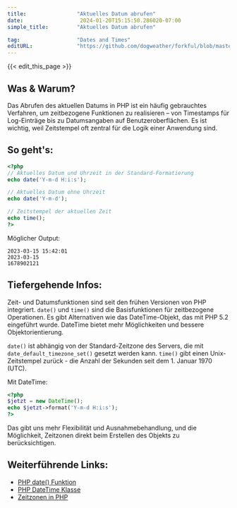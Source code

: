 ```yaml
---
title:                "Aktuelles Datum abrufen"
date:                  2024-01-20T15:15:50.286020-07:00
simple_title:         "Aktuelles Datum abrufen"

tag:                  "Dates and Times"
editURL:              "https://github.com/dogweather/forkful/blob/master/content/de/php/getting-the-current-date.md"
---
```


{{< edit_this_page >}}

## Was & Warum?
Das Abrufen des aktuellen Datums in PHP ist ein häufig gebrauchtes Verfahren, um zeitbezogene Funktionen zu realisieren – von Timestamps für Log-Einträge bis zu Datumsangaben auf Benutzeroberflächen. Es ist wichtig, weil Zeitstempel oft zentral für die Logik einer Anwendung sind.

## So geht's:
```php
<?php
// Aktuelles Datum und Uhrzeit in der Standard-Formatierung
echo date('Y-m-d H:i:s');

// Aktuelles Datum ohne Uhrzeit
echo date('Y-m-d');

// Zeitstempel der aktuellen Zeit
echo time();
?>
```
Möglicher Output:
```
2023-03-15 15:42:01
2023-03-15
1678902121
```

## Tiefergehende Infos:
Zeit- und Datumsfunktionen sind seit den frühen Versionen von PHP integriert. `date()` und `time()` sind die Basisfunktionen für zeitbezogene Operationen. Es gibt Alternativen wie das DateTime-Objekt, das mit PHP 5.2 eingeführt wurde. DateTime bietet mehr Möglichkeiten und bessere Objektorientierung.

`date()` ist abhängig von der Standard-Zeitzone des Servers, die mit `date_default_timezone_set()` gesetzt werden kann. `time()` gibt einen Unix-Zeitstempel zurück - die Anzahl der Sekunden seit dem 1. Januar 1970 (UTC).

Mit DateTime:
```php
<?php
$jetzt = new DateTime();
echo $jetzt->format('Y-m-d H:i:s');
?>
```
Das gibt uns mehr Flexibilität und Ausnahmebehandlung, und die Möglichkeit, Zeitzonen direkt beim Erstellen des Objekts zu berücksichtigen.

## Weiterführende Links:
- [PHP date() Funktion](https://www.php.net/manual/de/function.date.php)
- [PHP DateTime Klasse](https://www.php.net/manual/de/class.datetime.php)
- [Zeitzonen in PHP](https://www.php.net/manual/de/timezones.php)
